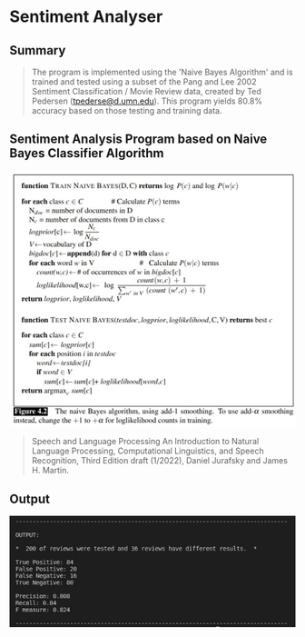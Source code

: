 # Sentiment Analyser

## Summary

> The program is implemented using the 'Naive Bayes Algorithm' and is trained and tested using a subset of the Pang and Lee 2002 Sentiment Classification / Movie Review data, created by Ted Pedersen (tpederse@d.umn.edu). This program yields 80.8% accuracy based on those testing and training data.

## Sentiment Analysis Program based on Naive Bayes Classifier Algorithm

![Naive Bayes Algorithm](./screen-shots/algorithm.jpg?raw=true "Naive Bayes Algorithm Title")
> Speech and Language Processing An Introduction to Natural Language Processing, Computational Linguistics, and Speech Recognition, Third Edition draft (1/2022), Daniel Jurafsky and James H. Martin.
   

## Output 

![Naive Bayes Algorithm](./screen-shots/output.jpg?raw=true "Output Title")
